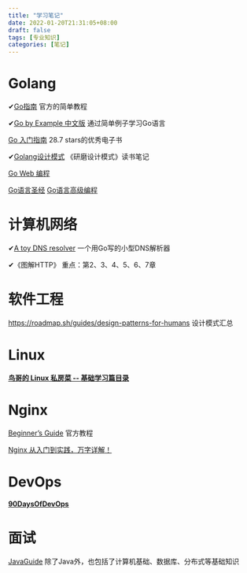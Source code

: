 ```yaml
---
title: "学习笔记"
date: 2022-01-20T21:31:05+08:00
draft: false
tags: [专业知识]
categories: [笔记]
---
```


# Golang

✔[Go指南](https://tour.go-zh.org/welcome/1) 官方的简单教程

✔[Go by Example 中文版](https://gobyexample-cn.github.io/) 通过简单例子学习Go语言

[Go 入门指南](https://github.com/unknwon/the-way-to-go_ZH_CN/blob/master/eBook/directory.md)  28.7 stars的优秀电子书

✔[Golang设计模式](https://github.com/senghoo/golang-design-pattern)  《研磨设计模式》读书笔记

[Go Web 编程](https://github.com/astaxie/build-web-application-with-golang) 

[Go语言圣经](https://books.studygolang.com/gopl-zh/)  [Go语言高级编程](https://chai2010.cn/advanced-go-programming-book/)



# 计算机网络

✔[A toy DNS resolver](https://jvns.ca/blog/2022/02/01/a-dns-resolver-in-80-lines-of-go/) 一个用Go写的小型DNS解析器

✔《图解HTTP》 重点：第2、3、4、5、6、7章



# 软件工程

https://roadmap.sh/guides/design-patterns-for-humans 设计模式汇总

# Linux

[**鸟哥的 Linux 私房菜 -- 基础学习篇目录**](http://cn.linux.vbird.org/linux_basic/linux_basic.php)

# Nginx

[Beginner’s Guide](http://nginx.org/en/docs/beginners_guide.html#fastcgi) 官方教程

[Nginx 从入门到实践，万字详解！](https://zhuanlan.zhihu.com/p/138791994)

# DevOps

**[90DaysOfDevOps](https://github.com/MichaelCade/90DaysOfDevOps)**

# 面试

[JavaGuide](https://javaguide.cn/) 除了Java外，也包括了计算机基础、数据库、分布式等基础知识
